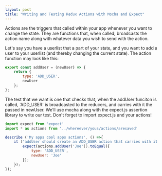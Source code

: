 ```yaml
---
layout: post
title: "Writing and Testing Redux Actions with Mocha and Expect"
---
```


Actions are the triggers that called within your app whenever you want to change the state. They are functions that, when called, broadcasts the action name along with whatever data you wish to send with the action.

Let's say you have a userlist that a part of your state, and you want to add a user to your userlist (and thereby changing the current state). The action function may look like this:

```javascript
export const addUser = (newUser) => {
	return {
		type: 'ADD_USER',
		newUser
	};
};
```

The test that we want is one that checks that, when the addUser funciton is called, 'ADD_USER' is broadcasted to the reducers, and carries with it the passed in newUser. We'll use mocha along with the expect.js assertion library to write our test. Don't forget to import expect.js and your actions!

```javascript
import expect from 'expect'
import * as actions from '../whereever/yous/actions/aresaved'

describe ('My apps cool apps actions', () =>{
	it ('addUser should create an ADD_USER action that carries with it the passed in new user', () => {
		expect(actions.addUser('Joe')).toEqual({
			type: 'ADD_USER',
			newUser: 'Joe'
		});
	});
});

```
